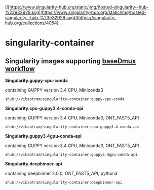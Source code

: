 [![https://www.singularity-hub.org/static/img/hosted-singularity--hub-%23e32929.svg](https://www.singularity-hub.org/static/img/hosted-singularity--hub-%23e32929.svg)](https://singularity-hub.org/collections/4054)

# singularity-container
## Singularity images supporting [baseDmux workflow](https://github.com/vibaotram/baseDmux.git)


**Singularity.guppy-cpu-conda**

containing GUPPY version 3.4 CPU, Miniconda3
```
shub://vibaotram/singularity-container:guppy-cpu-conda
```

**Singularity.cpu-guppy3.4-conda-api**

containing GUPPY version 3.4 CPU, Miniconda3, ONT_FAST5_API
```
shub://vibaotram/singularity-container:cpu-guppy3.4-conda-api
```

**Singularity.guppy3.4gpu-conda-api**

containing GUPPY version 3.4 GPU, Miniconda3, ONT_FAST5_API
```
shub://vibaotram/singularity-container:guppy3.4gpu-conda-api
```

**Singularity.deepbinner-api**

containing deepbinner 2.0.0, ONT_FAST5_API, python3
```
shub://vibaotram/singularity-container:deepbinner-api
```
